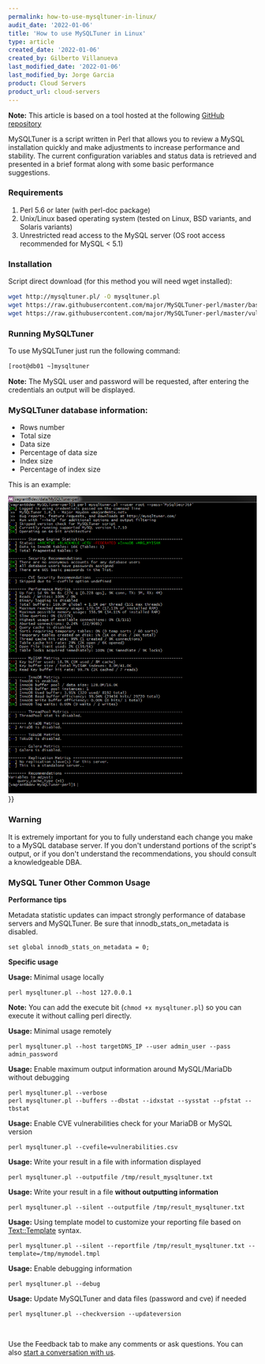 ```yaml
---
permalink: how-to-use-mysqltuner-in-linux/
audit_date: '2022-01-06'
title: 'How to use MySQLTuner in Linux'
type: article
created_date: '2022-01-06'
created_by: Gilberto Villanueva
last_modified_date: '2022-01-06'
last_modified_by: Jorge Garcia
product: Cloud Servers
product_url: cloud-servers
---
```

**Note:** This article is based on a tool hosted at the following [GitHub repository](https://github.com/major/MySQLTuner-perl)

MySQLTuner is a script written in Perl that allows you to review a MySQL installation quickly and make adjustments to increase performance and stability. The current configuration variables and status data is retrieved and presented in a brief format along with some basic performance suggestions.

### Requirements
1. Perl 5.6 or later (with perl-doc package)
2. Unix/Linux based operating system (tested on Linux, BSD variants, and Solaris variants)
3. Unrestricted read access to the MySQL server (OS root access recommended for MySQL < 5.1)

### Installation
Script direct download (for this method you will need wget installed):

```sh
wget http://mysqltuner.pl/ -O mysqltuner.pl
wget https://raw.githubusercontent.com/major/MySQLTuner-perl/master/basic_passwords.txt -O basic_passwords.txt
wget https://raw.githubusercontent.com/major/MySQLTuner-perl/master/vulnerabilities.csv -O vulnerabilities.csv
```

### Running MySQLTuner

To use MySQLTuner just run the following command:

```sh
[root@db01 ~]mysqltuner
```
**Note:** The MySQL user and password will be requested, after entering the credentials an output will be displayed.

### MySQLTuner database information:
- Rows number
- Total size
- Data size
- Percentage of data size
- Index size
- Percentage of index size

This is an example:

<img src="mysqltuner.png" width="800">}}


### Warning

It is extremely important for you to fully understand each change you make to a MySQL database server. If you don't understand portions of the script's output, or if you don't understand the recommendations, you should consult a knowledgeable DBA.

### MySQL Tuner Other Common Usage
**Performance tips**

Metadata statistic updates can impact strongly performance of database servers and MySQLTuner.
Be sure that innodb_stats_on_metadata is disabled.
```
set global innodb_stats_on_metadata = 0;
```
**Specific usage**

__Usage:__ Minimal usage locally
```
perl mysqltuner.pl --host 127.0.0.1
```
**Note:** You can add the execute bit (`chmod +x mysqltuner.pl`) so you can execute it without calling perl directly.

__Usage:__ Minimal usage remotely
```
perl mysqltuner.pl --host targetDNS_IP --user admin_user --pass admin_password
```
__Usage:__ Enable maximum output information around MySQL/MariaDb without debugging
```
perl mysqltuner.pl --verbose
perl mysqltuner.pl --buffers --dbstat --idxstat --sysstat --pfstat --tbstat
```
__Usage:__ Enable CVE vulnerabilities check for your MariaDB or MySQL version
```
perl mysqltuner.pl --cvefile=vulnerabilities.csv
```
__Usage:__ Write your result in a file with information displayed
```
perl mysqltuner.pl --outputfile /tmp/result_mysqltuner.txt
```
__Usage:__ Write your result in a file **without outputting information**
```
perl mysqltuner.pl --silent --outputfile /tmp/result_mysqltuner.txt
```
__Usage:__ Using template model to customize your reporting file based on [Text::Template](https://metacpan.org/pod/Text::Template) syntax.
```
perl mysqltuner.pl --silent --reportfile /tmp/result_mysqltuner.txt --template=/tmp/mymodel.tmpl
```
__Usage:__ Enable debugging information
```
perl mysqltuner.pl --debug
```
__Usage:__ Update MySQLTuner and data files (password and cve) if needed
```
perl mysqltuner.pl --checkversion --updateversion
```

  
<br> 
  
Use the Feedback tab to make any comments or ask questions. You can also [start a conversation with us](https://www.rackspace.com/contact).
